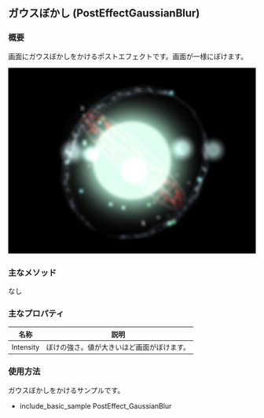 ﻿## ガウスぼかし (PostEffectGaussianBlur)

### 概要

画面にガウスぼかしをかけるポストエフェクトです。画面が一様にぼけます。

![ポストエフェクトあり](img/gb.png)

### 主なメソッド

なし

### 主なプロパティ

| 名称 | 説明 |
|---|---|
| Intensity| ぼけの強さ。値が大きいほど画面がぼけます。 |

### 使用方法

ガウスぼかしをかけるサンプルです。

* include_basic_sample PostEffect_GaussianBlur
